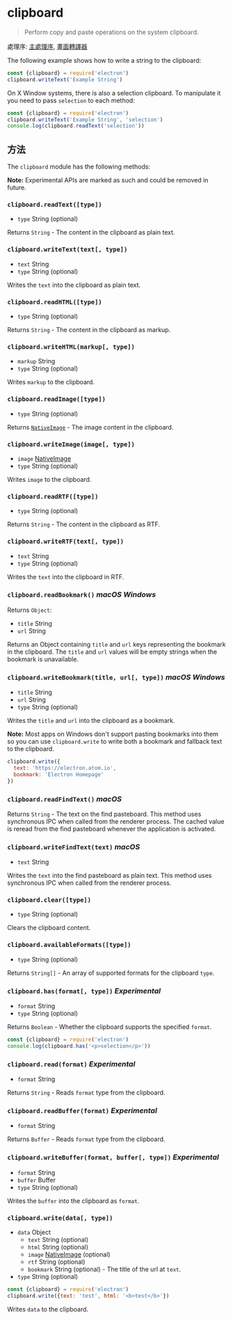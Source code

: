 # clipboard

> Perform copy and paste operations on the system clipboard.

處理序: [主處理序](../glossary.md#main-process), [畫面轉譯器](../glossary.md#renderer-process)

The following example shows how to write a string to the clipboard:

```javascript
const {clipboard} = require('electron')
clipboard.writeText('Example String')
```

On X Window systems, there is also a selection clipboard. To manipulate it you need to pass `selection` to each method:

```javascript
const {clipboard} = require('electron')
clipboard.writeText('Example String', 'selection')
console.log(clipboard.readText('selection'))
```

## 方法

The `clipboard` module has the following methods:

**Note:** Experimental APIs are marked as such and could be removed in future.

### `clipboard.readText([type])`

* `type` String (optional)

Returns `String` - The content in the clipboard as plain text.

### `clipboard.writeText(text[, type])`

* `text` String
* `type` String (optional)

Writes the `text` into the clipboard as plain text.

### `clipboard.readHTML([type])`

* `type` String (optional)

Returns `String` - The content in the clipboard as markup.

### `clipboard.writeHTML(markup[, type])`

* `markup` String
* `type` String (optional)

Writes `markup` to the clipboard.

### `clipboard.readImage([type])`

* `type` String (optional)

Returns [`NativeImage`](native-image.md) - The image content in the clipboard.

### `clipboard.writeImage(image[, type])`

* `image` [NativeImage](native-image.md)
* `type` String (optional)

Writes `image` to the clipboard.

### `clipboard.readRTF([type])`

* `type` String (optional)

Returns `String` - The content in the clipboard as RTF.

### `clipboard.writeRTF(text[, type])`

* `text` String
* `type` String (optional)

Writes the `text` into the clipboard in RTF.

### `clipboard.readBookmark()` *macOS* *Windows*

Returns `Object`:

* `title` String
* `url` String

Returns an Object containing `title` and `url` keys representing the bookmark in the clipboard. The `title` and `url` values will be empty strings when the bookmark is unavailable.

### `clipboard.writeBookmark(title, url[, type])` *macOS* *Windows*

* `title` String
* `url` String
* `type` String (optional)

Writes the `title` and `url` into the clipboard as a bookmark.

**Note:** Most apps on Windows don't support pasting bookmarks into them so you can use `clipboard.write` to write both a bookmark and fallback text to the clipboard.

```js
clipboard.write({
  text: 'https://electron.atom.io',
  bookmark: 'Electron Homepage'
})
```

### `clipboard.readFindText()` *macOS*

Returns `String` - The text on the find pasteboard. This method uses synchronous IPC when called from the renderer process. The cached value is reread from the find pasteboard whenever the application is activated.

### `clipboard.writeFindText(text)` *macOS*

* `text` String

Writes the `text` into the find pasteboard as plain text. This method uses synchronous IPC when called from the renderer process.

### `clipboard.clear([type])`

* `type` String (optional)

Clears the clipboard content.

### `clipboard.availableFormats([type])`

* `type` String (optional)

Returns `String[]` - An array of supported formats for the clipboard `type`.

### `clipboard.has(format[, type])` *Experimental*

* `format` String
* `type` String (optional)

Returns `Boolean` - Whether the clipboard supports the specified `format`.

```javascript
const {clipboard} = require('electron')
console.log(clipboard.has('<p>selection</p>'))
```

### `clipboard.read(format)` *Experimental*

* `format` String

Returns `String` - Reads `format` type from the clipboard.

### `clipboard.readBuffer(format)` *Experimental*

* `format` String

Returns `Buffer` - Reads `format` type from the clipboard.

### `clipboard.writeBuffer(format, buffer[, type])` *Experimental*

* `format` String
* `buffer` Buffer
* `type` String (optional)

Writes the `buffer` into the clipboard as `format`.

### `clipboard.write(data[, type])`

* `data` Object 
  * `text` String (optional)
  * `html` String (optional)
  * `image` [NativeImage](native-image.md) (optional)
  * `rtf` String (optional)
  * `bookmark` String (optional) - The title of the url at `text`.
* `type` String (optional)

```javascript
const {clipboard} = require('electron')
clipboard.write({text: 'test', html: '<b>test</b>'})
```

Writes `data` to the clipboard.